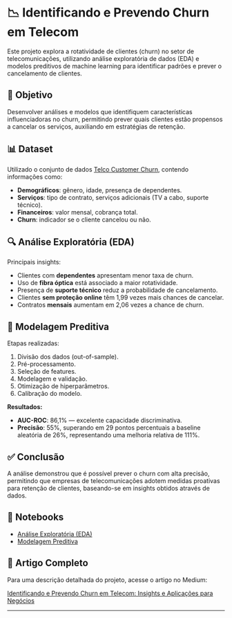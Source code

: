 # 📉 Identificando e Prevendo Churn em Telecom

Este projeto explora a rotatividade de clientes (churn) no setor de telecomunicações, utilizando análise exploratória de dados (EDA) e modelos preditivos de machine learning para identificar padrões e prever o cancelamento de clientes.

## 🧠 Objetivo

Desenvolver análises e modelos que identifiquem características influenciadoras no churn, permitindo prever quais clientes estão propensos a cancelar os serviços, auxiliando em estratégias de retenção.

## 📊 Dataset

Utilizado o conjunto de dados [Telco Customer Churn](https://www.kaggle.com/datasets/blastchar/telco-customer-churn), contendo informações como:

- **Demográficos**: gênero, idade, presença de dependentes.
- **Serviços**: tipo de contrato, serviços adicionais (TV a cabo, suporte técnico).
- **Financeiros**: valor mensal, cobrança total.
- **Churn**: indicador se o cliente cancelou ou não.

## 🔍 Análise Exploratória (EDA)

Principais insights:

- Clientes com **dependentes** apresentam menor taxa de churn.
- Uso de **fibra óptica** está associado a maior rotatividade.
- Presença de **suporte técnico** reduz a probabilidade de cancelamento.
- Clientes **sem proteção online** têm 1,99 vezes mais chances de cancelar.
- Contratos **mensais** aumentam em 2,06 vezes a chance de churn.

## 🤖 Modelagem Preditiva

Etapas realizadas:

1. Divisão dos dados (out-of-sample).
2. Pré-processamento.
3. Seleção de features.
4. Modelagem e validação.
5. Otimização de hiperparâmetros.
6. Calibração do modelo.

**Resultados:**

- **AUC-ROC**: 86,1% — excelente capacidade discriminativa.
- **Precisão**: 55%, superando em 29 pontos percentuais a baseline aleatória de 26%, representando uma melhoria relativa de 111%.

## ✅ Conclusão

A análise demonstrou que é possível prever o churn com alta precisão, permitindo que empresas de telecomunicações adotem medidas proativas para retenção de clientes, baseando-se em insights obtidos através de dados.

## 📁 Notebooks

- [Análise Exploratória (EDA)](https://github.com/jeanrodovalho16/churn-telecom/blob/main/eda.ipynb)
- [Modelagem Preditiva](https://github.com/jeanrodovalho16/churn-telecom/blob/main/modelagem.ipynb)

## 📝 Artigo Completo

Para uma descrição detalhada do projeto, acesse o artigo no Medium:

[Identificando e Prevendo Churn em Telecom: Insights e Aplicações para Negócios](https://medium.com/@jeanrodovalho16/identificando-e-prevendo-churn-em-telecom-metodologia-insights-e-aplica%C3%A7%C3%B5es-para-neg%C3%B3cios-4fdd0609fddf)

---

